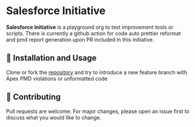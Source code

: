 # Salesforce Initiative

**Salesforce Initiative** is a playground org to test improvement tools or scripts. There is currently a github action for code auto prettier reformat and pmd report generation upon PR included in this initiative.

## 🚀 Installation and Usage

Clone or fork the [repository](https://github.com/OexeO/salesforce-initiative)
and try to introduce a new feature branch with Apex PMD violations or unformatted code

## 🤝 Contributing

Pull requests are welcome. For major changes, please open an issue first to discuss what you would like to change.
